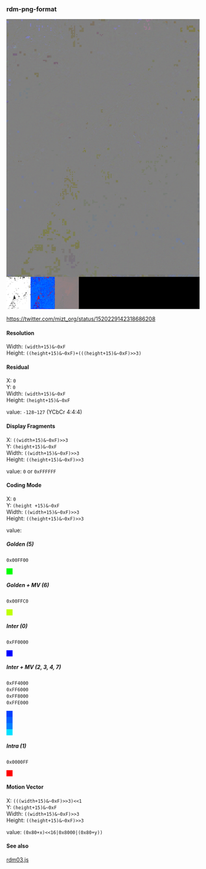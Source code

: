 ### rdm-png-format

![data](./data.png)

https://twitter.com/mizt_org/status/1520229142318686208

#### Resolution

Width: `(width+15)&~0xF`  
Height: `((height+15)&~0xF)+(((height+15)&~0xF)>>3)`

#### Residual

X: `0`  
Y: `0`  
Width: `(width+15)&~0xF`  
Height: `(height+15)&~0xF`  

value: `-128~127` (YCbCr 4:4:4)  

#### Display Fragments

X: `((width+15)&~0xF)>>3`   
Y: `(height+15)&~0xF`  
Width: `((width+15)&~0xF)>>3`  
Height: `((height+15)&~0xF)>>3`

value: `0` or `0xFFFFFF`

#### Coding Mode

X: `0`  
Y: `(height +15)&~0xF`  
Width: `((width+15)&~0xF)>>3`  
Height: `((height+15)&~0xF)>>3`  

value: 

##### Golden (5)
`0x00FF00`  

<div style="width: 16px;height: 16px;background: rgb(0,255,0);"></div>

##### Golden + MV (6)
`0x00FFC0`

<div style="width: 16px;height: 16px;background: rgb(192,255,0);"></div>


##### Inter (0)
`0xFF0000`

<div style="width: 16px;height: 16px;background: rgb(0,0,255);"></div>

##### Inter + MV (2, 3, 4, 7)
`0xFF4000`  
`0xFF6000`  
`0xFF8000`  
`0xFFE000`  
<div style="width: 16px;height: 16px;background: rgb(0,64,255);"></div>
<div style="width: 16px;height: 16px;background: rgb(0,96,255);"></div>
<div style="width: 16px;height: 16px;background: rgb(0,128,255);"></div>
<div style="width: 16px;height: 16px;background: rgb(0,224,255);"></div>

##### Intra (1)
`0x0000FF`

<div style="width: 16px;height: 16px;background: rgb(255,0,0);"></div>

#### Motion Vector

X: `(((width+15)&~0xF)>>3)<<1`   
Y: `(height+15)&~0xF`  
Width: `((width+15)&~0xF)>>3`  
Height: `((height+15)&~0xF)>>3`

value: `(0x80+x)<<16|0x8000|(0x80+y))`

#### See also
[rdm03.js](https://mizt.github.io/blog/?id=rdm03)

